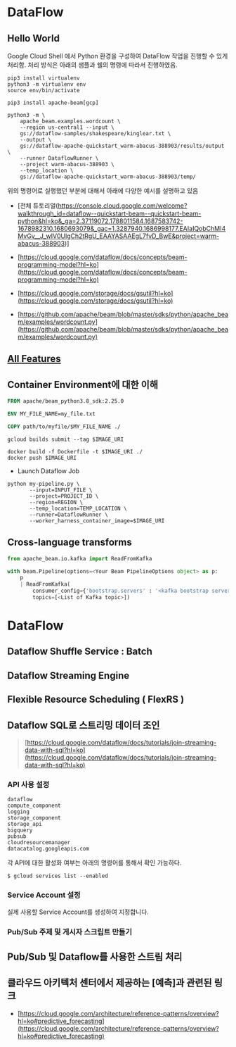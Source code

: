 # DataFlow 

## Hello World 

Google Cloud Shell 에서 Python 환경을 구성하여 DataFlow 작업을 진행할 수 있게 처리함. 
처리 방식은 아래의 샘플과 쉘의 명령에 따라서 진행하였음. 

```shell
pip3 install virtualenv
python3 -m virtualenv env
source env/bin/activate

pip3 install apache-beam[gcp] 
```


```shell
python3 -m \
    apache_beam.examples.wordcount \
    --region us-central1 --input \
    gs://dataflow-samples/shakespeare/kinglear.txt \
    --output \
    gs://dataflow-apache-quickstart_warm-abacus-388903/results/output \
    --runner DataflowRunner \
    --project warm-abacus-388903 \
    --temp_location \
    gs://dataflow-apache-quickstart_warm-abacus-388903/temp/
```

위의 명령어로 실행했던 부분에 대해서 아래에 다양한 예시를 설명하고 있음 

- [전체 튜토리얼(https://console.cloud.google.com/welcome?walkthrough_id=dataflow--quickstart-beam--quickstart-beam-python&hl=ko&_ga=2.37119072.1788011584.1687583742-1678982310.1680693079&_gac=1.3287940.1686998177.EAIaIQobChMI4MvGv__J_wIV0UlgCh2tRgU_EAAYASAAEgL7fvD_BwE&project=warm-abacus-388903)]

- [https://cloud.google.com/dataflow/docs/concepts/beam-programming-model?hl=ko](https://cloud.google.com/dataflow/docs/concepts/beam-programming-model?hl=ko)
- [https://cloud.google.com/storage/docs/gsutil?hl=ko](https://cloud.google.com/storage/docs/gsutil?hl=ko)
- [https://github.com/apache/beam/blob/master/sdks/python/apache_beam/examples/wordcount.py](https://github.com/apache/beam/blob/master/sdks/python/apache_beam/examples/wordcount.py)

## [All Features](https://cloud.google.com/dataflow?hl=ko#all-features)

## Container Environment에 대한 이해 

```dockerfile
FROM apache/beam_python3.8_sdk:2.25.0 

ENV MY_FILE_NAME=my_file.txt 

COPY path/to/myfile/$MY_FILE_NAME ./
```

```shell
gcloud builds submit --tag $IMAGE_URI 
```

```shell
docker build -f Dockerfile -t $IMAGE_URI ./ 
docker push $IMAGE_URI
```

- Launch Dataflow Job 

```shell
python my-pipeline.py \ 
       --input=INPUT_FILE \
       --project=PROJECT_ID \
       --region=REGION \
       --temp_location=TEMP_LOCATION \ 
       --runner=DataflowRunner \ 
       --worker_harness_container_image=$IMAGE_URI 
```

## Cross-language transforms 

```python 
from apache_beam.io.kafka import ReadFromKafka 

with beam.Pipeline(options=<Your Beam PipelineOptions object> as p: 
    p
    | ReadFromKafka(
        consumer_config={'bootstrap.servers' : '<kafka bootstrap servers list>'}, 
        topics=[<List of Kafka topic>])
```

# DataFlow 

## Dataflow Shuffle Service : Batch 

## Dataflow Streaming Engine 

## Flexible Resource Scheduling ( FlexRS )

## Dataflow SQL로 스트리밍 데이터 조인 

> [https://cloud.google.com/dataflow/docs/tutorials/join-streaming-data-with-sql?hl=ko](https://cloud.google.com/dataflow/docs/tutorials/join-streaming-data-with-sql?hl=ko)

### API 사용 설정 

```
dataflow
compute_component
logging
storage_component
storage_api
bigquery
pubsub
cloudresourcemanager
datacatalog.googleapis.com
```

각 API에 대한 활성화 여부는 아래의 명령어를 통해서 확인 가능하다. 

```shell 
$ gcloud services list --enabled
```

### Service Account 설정 

실제 사용할 Service Account를 생성하여 지정합니다. 

### Pub/Sub 주제 및 게시자 스크립트 만들기 


## Pub/Sub 및 Dataflow를 사용한 스트림 처리 


## 클라우드 아키텍처 센터에서 제공하는 [예측]과 관련된 링크 

- [https://cloud.google.com/architecture/reference-patterns/overview?hl=ko#predictive_forecasting](https://cloud.google.com/architecture/reference-patterns/overview?hl=ko#predictive_forecasting)